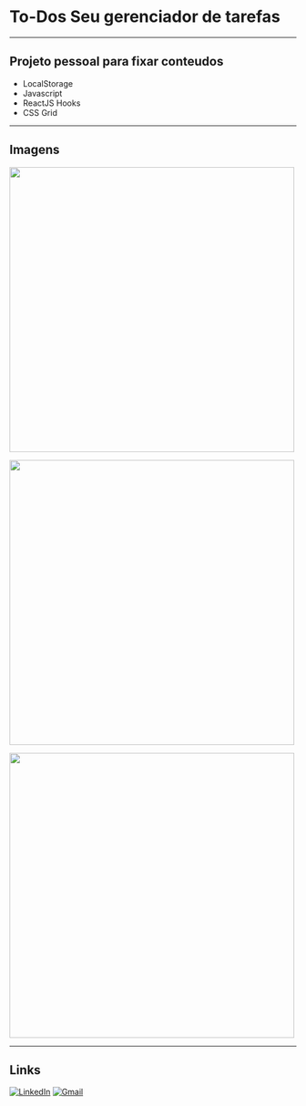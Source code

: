 # To-Dos Seu gerenciador de tarefas
---

<h2> Projeto pessoal para fixar conteudos </h2>

- LocalStorage
- Javascript
- ReactJS Hooks
- CSS Grid

---

## Imagens


<img src="https://i.imgur.com/OqfAJqK.png" width="500px;"/> <br/>

<img src="https://i.imgur.com/BoEYfZu.png" width="500px;"/> <br/>

<img src="https://i.imgur.com/4NB37p7.png" width="500px;"/>

---
## Links

[![LinkedIn](https://img.shields.io/badge/LinkedIn-0077B5?style=for-the-badge&logo=linkedin&logoColor=white)](https://www.linkedin.com/in/christiansousaa/) [![Gmail](https://img.shields.io/badge/Gmail-D14836?style=for-the-badge&logo=gmail&logoColor=white)](mailto:christian.msousaa@gmail.com?subject=Subject&amp;body=Message)

